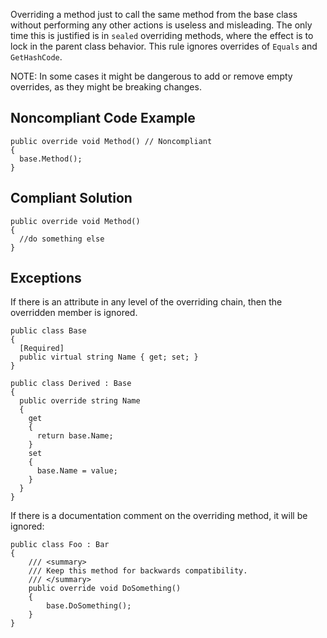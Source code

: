 Overriding a method just to call the same method from the base class without performing any other actions is useless and misleading. The only time this is justified is in `sealed` overriding methods, where the effect is to lock in the parent class behavior. This rule ignores overrides of `Equals` and `GetHashCode`.
 
NOTE: In some cases it might be dangerous to add or remove empty overrides, as they might be breaking changes.
 
## Noncompliant Code Example

    public override void Method() // Noncompliant
    {
      base.Method();
    }

## Compliant Solution

    public override void Method()
    {
      //do something else
    }

## Exceptions
 
If there is an attribute in any level of the overriding chain, then the overridden member is ignored.

    public class Base
    {
      [Required]
      public virtual string Name { get; set; }
    }
    
    public class Derived : Base
    {
      public override string Name
      {
        get
        {
          return base.Name;
        }
        set
        {
          base.Name = value;
        }
      }
    }

If there is a documentation comment on the overriding method, it will be ignored:

    public class Foo : Bar
    {
        /// <summary>
        /// Keep this method for backwards compatibility.
        /// </summary>
        public override void DoSomething()
        {
            base.DoSomething();
        }
    }